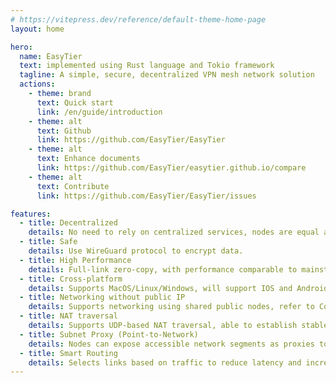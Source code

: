 ```yaml
---
# https://vitepress.dev/reference/default-theme-home-page
layout: home

hero:
  name: EasyTier
  text: implemented using Rust language and Tokio framework
  tagline: A simple, secure, decentralized VPN mesh network solution
  actions:
    - theme: brand
      text: Quick start
      link: /en/guide/introduction
    - theme: alt
      text: Github
      link: https://github.com/EasyTier/EasyTier
    - theme: alt
      text: Enhance documents
      link: https://github.com/EasyTier/easytier.github.io/compare
    - theme: alt
      text: Contribute
      link: https://github.com/EasyTier/EasyTier/issues

features:
  - title: Decentralized
    details: No need to rely on centralized services, nodes are equal and independent.
  - title: Safe
    details: Use WireGuard protocol to encrypt data.
  - title: High Performance
    details: Full-link zero-copy, with performance comparable to mainstream networking software.
  - title: Cross-platform
    details: Supports MacOS/Linux/Windows, will support IOS and Android in the future. The executable file is statically linked, making deployment simple.
  - title: Networking without public IP
    details: Supports networking using shared public nodes, refer to Configuration Guide
  - title: NAT traversal
    details: Supports UDP-based NAT traversal, able to establish stable connections even in complex network environments.
  - title: Subnet Proxy (Point-to-Network)
    details: Nodes can expose accessible network segments as proxies to the VPN subnet, allowing other nodes to access these subnets through the node.
  - title: Smart Routing
    details: Selects links based on traffic to reduce latency and increase throughput.
---
```

